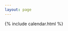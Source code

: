```yaml
---
layout: page
---
```


{% include calendar.html %}

<script type="text/javascript">
  $("#officersnav").addClass("active");
</script>